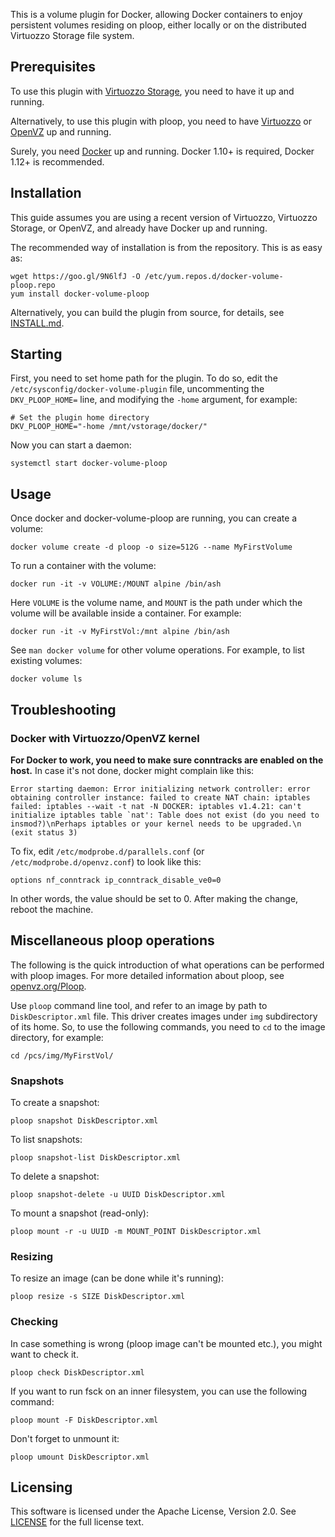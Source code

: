 This is a volume plugin for Docker, allowing Docker containers
to enjoy persistent volumes residing on ploop, either locally
or on the distributed Virtuozzo Storage file system.

## Prerequisites

To use this plugin with [Virtuozzo Storage](https://virtuozzo.com/products/virtuozzo-storage/), you need to have it up and running.

Alternatively, to use this plugin with ploop, you need to have [Virtuozzo](virtuozzo.com/products/virtuozzo/) or [OpenVZ](https://openvz.org/) up and running.

Surely, you need [Docker](https://docker.com/) up and running. Docker 1.10+ is required, Docker 1.12+ is recommended.

## Installation

This guide assumes you are using a recent version of Virtuozzo, Virtuozzo Storage, or OpenVZ, and already have Docker up and running.

The recommended way of installation is from the repository. This is as easy as:

```
wget https://goo.gl/9N6lfJ -O /etc/yum.repos.d/docker-volume-ploop.repo
yum install docker-volume-ploop
```
Alternatively, you can build the plugin from source, for details, see [INSTALL.md](INSTALL.md).

## Starting

First, you need to set home path for the plugin. To do so, edit the ```/etc/sysconfig/docker-volume-plugin``` file, uncommenting the ```DKV_PLOOP_HOME=``` line, and modifying the ```-home``` argument, for example:

```
# Set the plugin home directory
DKV_PLOOP_HOME="-home /mnt/vstorage/docker/"
```

Now you can start a daemon:

```systemctl start docker-volume-ploop```

## Usage

Once docker and docker-volume-ploop are running, you can create a volume:

```docker volume create -d ploop -o size=512G --name MyFirstVolume```

To run a container with the volume:

```docker run -it -v VOLUME:/MOUNT alpine /bin/ash```

Here ```VOLUME``` is the volume name, and ```MOUNT``` is the path under which
the volume will be available inside a container. For example:

```docker run -it -v MyFirstVol:/mnt alpine /bin/ash```

See ```man docker volume``` for other volume operations. For example, to list existing volumes:

 ```docker volume ls```

## Troubleshooting

### Docker with Virtuozzo/OpenVZ kernel

**For Docker to work, you need to make sure conntracks are enabled on the host.** In case it's not done, docker might complain like this:

```Error starting daemon: Error initializing network controller: error obtaining controller instance: failed to create NAT chain: iptables failed: iptables --wait -t nat -N DOCKER: iptables v1.4.21: can't initialize iptables table `nat': Table does not exist (do you need to insmod?)\nPerhaps iptables or your kernel needs to be upgraded.\n (exit status 3)```

To fix, edit ```/etc/modprobe.d/parallels.conf``` (or ```/etc/modprobe.d/openvz.conf```) to look like this:

```options nf_conntrack ip_conntrack_disable_ve0=0```

In other words, the value should be set to 0. After making the change, reboot the machine.

## Miscellaneous ploop operations

The following is the quick introduction of what operations can be performed with ploop images. For more detailed information about ploop, see [openvz.org/Ploop](https://openvz.org/Ploop).

Use ```ploop``` command line tool, and refer to an image by path to ```DiskDescriptor.xml``` file. This driver creates images under ```img``` subdirectory of its home. So, to use the following commands, you need to ```cd``` to the image directory, for example:

```cd /pcs/img/MyFirstVol/```

### Snapshots

To create a snapshot:

```ploop snapshot DiskDescriptor.xml```

To list snapshots:

```ploop snapshot-list DiskDescriptor.xml```

To delete a snapshot:

```ploop snapshot-delete -u UUID DiskDescriptor.xml```

To mount a snapshot (read-only):

```ploop mount -r -u UUID -m MOUNT_POINT DiskDescriptor.xml```

### Resizing

To resize an image (can be done while it's running):

```ploop resize -s SIZE DiskDescriptor.xml```

### Checking

In case something is wrong (ploop image can't be mounted etc.), you might want to check it.

```ploop check DiskDescriptor.xml```

If you want to run fsck on an inner filesystem, you can use the following command:

```ploop mount -F DiskDescriptor.xml```

Don't forget to unmount it:

```ploop umount DiskDescriptor.xml```

## Licensing

This software is licensed under the Apache License, Version 2.0. See
[LICENSE](https://github.com/kolyshkin/docker-volume-ploop/blob/master/LICENSE)
for the full license text.
